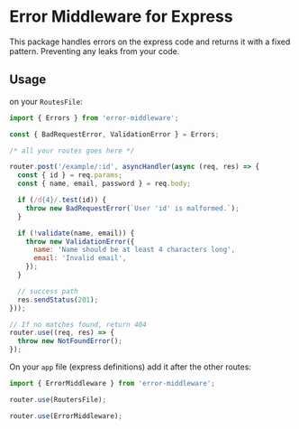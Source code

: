 # Error Middleware for Express

This package handles errors on the express code and returns it with a fixed pattern. Preventing any leaks from your code.

## Usage

on your `RoutesFile`:
```js
import { Errors } from 'error-middleware';

const { BadRequestError, ValidationError } = Errors;

/* all your routes goes here */

router.post('/example/:id', asyncHandler(async (req, res) => {
  const { id } = req.params;
  const { name, email, password } = req.body;

  if (/d{4}/.test(id)) {
    throw new BadRequestError(`User 'id' is malformed.`);
  }

  if (!validate(name, email)) {
    throw new ValidationError({
      name: 'Name should be at least 4 characters long',
      email: 'Invalid email',
    });
  }

  // success path
  res.sendStatus(201);
}));

// If no matches found, return 404
router.use((req, res) => {
  throw new NotFoundError();
});
```

On your `app` file (express definitions) add it after the other routes:
```js
import { ErrorMiddleware } from 'error-middleware';

router.use(RoutersFile);

router.use(ErrorMiddleware);
```
